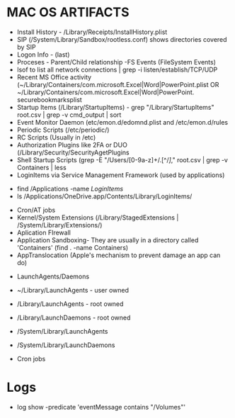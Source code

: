 # MAC OS ARTIFACTS
- Install History - /Library/Receipts/InstallHistory.plist
- SIP (/System/Library/Sandbox/rootless.conf) shows directories covered by SIP
- Logon Info - (last)
- Proceses - Parent/Child relationship
-FS Events (FileSystem Events)
 - lsof to list all network connections | grep -i listen/establish/TCP/UDP
 - Recent MS Office activity (~/Library/Containers/com.microsoft.Excel|Word|PowerPoint.plist OR
     ~/Library/Containers/com.microsoft.Excel|Word|PowerPoint. securebookmarksplist
 - Startup Items (/Library/StartupItems) - grep "/Library/StartupItems" root.csv | grep -v cmd_output | sort
 - Event Monitor Daemon (etc/emon.d/edomnd.plist and /etc/emon.d/rules
 - Periodic Scripts (/etc/periodic/)
 - RC Scripts (Usually in /etc)
 - Authorization Plugins like 2FA or DUO (/Library/Security/SecurityAgetPlugins
 - Shell Startup Scripts (grep -E "/Users/[0-9a-z]+/\.[^/*]*," root.csv | grep -v Containers | less
 - LoginItems via Service Management Framework (used by applications)
  * find /Applications -name *LoginItems*
  * ls /Applications/OneDrive.app/Contents/Library/LoginItems/
 - Cron/AT jobs
 - Kernel/System Extensions (/Library/StagedExtensions | /System/Library/Extensions/)
 - Aplication FIrewall
 - Application Sandboxing- They are usually in a directory called 'Containers' (find . -name Containers)
 - AppTranslocation (Apple's mechanism to prevent damage an app can do)
 
 * LaunchAgents/Daemons  
 - ~/Library/LaunchAgents - user owned
 - /Library/LaunchAgents - root owned
 - /Library/LaunchDaemons - root owned
 - /System/Library/LaunchAgents
 - /System/Library/LaunchDaemons
 
 - Cron jobs


# Logs
 - log show -predicate 'eventMessage contains "/Volumes"'
